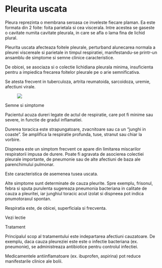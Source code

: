 
# Pleurita uscata
Pleura reprezinta o membrana seroasa ce inveleste fiecare plaman. Ea este formata din 2 foite: foita parietala si cea viscerala. Intre acestea se gaseste o cavitate numita cavitate pleurala, in care se afla o lama fina de lichid plural.

Pleurita uscata afecteaza foitele pleurale, perturband alunecarea normala a pleurei viscereale si parietale in timpul respiratiei, manifestandu-se printr-un ansamblu de simptome si semne clinice caracteristice.

De obicei, se asociaza si o colectie lichidiana pleurala minima, insuficienta pentru a impiedica frecarea foitelor pleurale pe o arie semnificativa.

Se atesta frecvent in tuberculoza, artrita reumatoida, sarcoidoza, uremie, afectiuni virale.
<figure class="left"><img src='http://www.rasfoiesc.com/files/medicina/271_poze/image036.jpg' /></figure>

Semne si simptome

Pacientul acuza dureri legate de actul de respiratie, care pot fi minime sau severe, in functie de gradul inflamatiei.

Durerea toracica este strapungatoare, zvacnitoare sau ca un “junghi in coaste”. Se amplifica la respiratie profunda, tuse, stranut sau chiar la vorbire.

Dispneea este un simptom frecvent ce apare din limitarea miscarilor respiratorii impusa de durere. Poate fi agravata de asocierea colectiei pleurale importante, de pneumonie sau de alte afectiuni de baza ale parenchimului pulmonar.

Este caracteristica de asemenea tusea uscata.

Alte simptome sunt determinate de cauza pleurite. Spre exemplu, frisonul, febra si sputa purulenta sugereaza pneumonia bacteriana in calitate de cauza a pleuritei, iar junghiul toracic acut izolat si dispneea pot indica pnumotoraxul spontan.

Respiratia este, de obicei, superficiala si frecventa.

Vezi lectie

Tratament

Principalul scop al tratamentului este indepartarea afectiuni cauzatoare. De exemplu, daca cauza pleureziei este este o infectie bacteriana (ex. pneumonie), se administreaza antibiotice pentru controlul infectiei.

Medicamentele antiinflamatoare (ex. ibuprofen, aspirina) pot reduce manifestarile clinice ale bolii.


  
